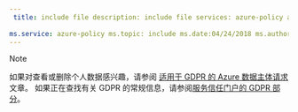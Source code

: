 ```yaml
---
 title: include file description: include file services: azure-policy author: eross-msft
 
ms.service: azure-policy ms.topic: include ms.date:04/24/2018 ms.author: lizross ms.custom: include file ms.collection:M365-identity-device-management
---
```


>[!Note] 
>如果对查看或删除个人数据感兴趣，请参阅 [适用于 GDPR 的 Azure 数据主体请求](https://docs.microsoft.com/microsoft-365/compliance/gdpr-dsr-azure)文章。 如果正在查找有关 GDPR 的常规信息，请参阅[服务信任门户的 GDPR 部分](https://servicetrust.microsoft.com/ViewPage/GDPRGetStarted)。
